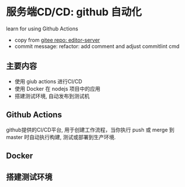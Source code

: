 # 服务端CD/CD: github 自动化
learn for using Github Actions

- copy from [gitee repo: editor-server](https://gitee.com/zhelingwang/editor-server.git)
- commit message: refactor: add comment and adjust commitlint cmd

## 主要内容
- 使用 giub actions 进行CI/CD
- 使用 Docker 在 nodejs 项目中的应用
- 搭建测试环境, 自动发布到测试机


## Github Actions
github提供的CI/CD平台, 用于创建工作流程，当你执行 push 或 merge 到 master 时自动执行构建, 测试或部署到生产环境.



## Docker




## 搭建测试环境